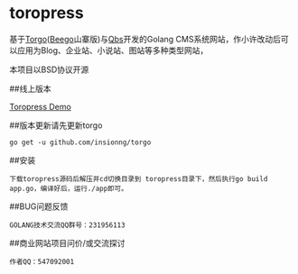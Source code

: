 toropress
===
基于[Torgo](https://github.com/insionng/torgo)([Beego](https://github.com/astaxie/beego)山寨版)与[Qbs](https://github.com/coocood/qbs)开发的Golang CMS系统网站，作小许改动后可以应用为Blog、企业站、小说站、图站等多种类型网站，

本项目以BSD协议开源


##线上版本

[Toropress Demo](http://www.sudochina.com/)

##版本更新请先更新torgo

    go get -u github.com/insionng/torgo

##安装

    下载toropress源码后解压并cd切换目录到 toropress目录下，然后执行go build app.go，编译好后，运行./app即可。

##BUG问题反馈

    GOLANG技术交流QQ群号：231956113

##商业网站项目问价/或交流探讨

    作者QQ：547092001